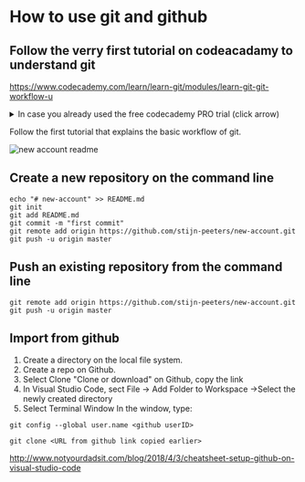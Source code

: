 # How to use git and github

## Follow the verry first tutorial on codeacadamy to understand git

<https://www.codecademy.com/learn/learn-git/modules/learn-git-git-workflow-u>


<details>
<summary>In case you already used the free codecademy PRO trial (click arrow)</summary>

### step 1

Create a folder with terminal or with an interface.
Cd into that folder you just made with terminal and follow the next step.


### step 2 

![](https://i.imgur.com/Jr1cdlz.png)

### step 3 
We need some files inside this folder.

You can use ``` echo "GIT exercise" > readme.md ```

### step 4
Now that we made the folder and files we can check our current status.

Checking current folder status

![](https://i.imgur.com/CEL6LGB.png)

Codecademy uses 2 files init_test.rb and scene-1.txt If you followed the previous step you should only see readme.md

### step 5
Git now needs to know what to stage, we will use ```git add``` for this.

For this exercise we will add our readme.md file.

![](https://i.imgur.com/Rv6P6NP.png)

### step 6 (How git works)
![](https://i.imgur.com/L4N4f2X.png)

### step 7
Git can be used in the terminal to see the changes in files after you added them with ```git add```.

The command you can use to see the changes made is ```git diff (filename)```.

![](https://i.imgur.com/ZQ6m2ii.png)

In this example you can see I echoed a new text inside of the readme.md file.

Dont forget to run ```git add``` after you changed the file.

### step 8
Now we can commit to the repository.

![](https://i.imgur.com/bWJ1ds3.png)

The command we use for commit is ```git commit```

Commiting the files you added is building a history for the file, to make searching for changes easier you should add a message (-m).

And in the terminal you cannot use spaces so thats why we will enclose our message(-m) with quotes "just like this".

### step 9
Now we can finaly check if we done all the work correctly.

We will use ```git log``` for this.

>In the output, notice:
>
>    * A 40-character code, called a SHA, that uniquely identifies the commit. This appears in orange text.

>    * The commit author (you!)

>    * The date and time of the commit

>    * The commit message

### with all these commands you should understand the basics of how git works

</details>

Follow the first tutorial that explains the basic workflow of git.

![new account readme](https://i.imgur.com/ijwAd89.png)

## Create a new repository on the command line

```
echo "# new-account" >> README.md
git init
git add README.md
git commit -m "first commit"
git remote add origin https://github.com/stijn-peeters/new-account.git
git push -u origin master
```

## Push an existing repository from the command line

```
git remote add origin https://github.com/stijn-peeters/new-account.git
git push -u origin master
```



## Import from github

1. Create a directory on the local file system.
2. Create a repo on Github.
3. Select Clone "Clone or download" on Github, copy the link
4. In Visual Studio Code, sect File -> Add Folder to Workspace ->Select the newly created directory
5. Select Terminal Window
In the window, type:

```
git config --global user.name <github userID>

git clone <URL from github link copied earlier>
```
<http://www.notyourdadsit.com/blog/2018/4/3/cheatsheet-setup-github-on-visual-studio-code>
